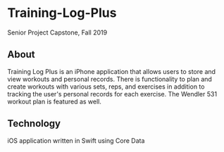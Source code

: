 # Training-Log-Plus
Senior Project Capstone, Fall 2019

## About
Training Log Plus is an iPhone application that allows users to store and view workouts and personal records. There is functionality to plan and create workouts with various sets, reps, and exercises in addition to tracking the user's personal records for each exercise. The Wendler 531 workout plan is featured as well.

## Technology
iOS application written in Swift using Core Data
